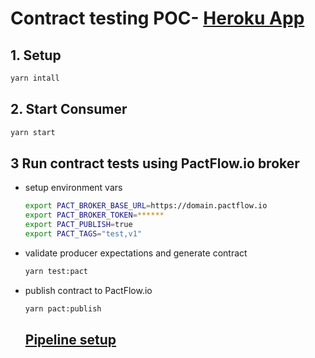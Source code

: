# Contract testing POC- [Heroku App](https://pact-consumer-poc.herokuapp.com/)

## 1. Setup

```bash
yarn intall
```

## 2. Start Consumer

```bash
yarn start
```

## 3 Run contract tests using PactFlow.io broker

- setup environment vars

  ```bash
  export PACT_BROKER_BASE_URL=https://domain.pactflow.io
  export PACT_BROKER_TOKEN=******
  export PACT_PUBLISH=true
  export PACT_TAGS="test,v1"
  ```

- validate producer expectations and generate contract

  ```bash
  yarn test:pact
  ```

- publish contract to PactFlow.io

  ```bash
  yarn pact:publish
  ```

  ## [Pipeline setup](./.gitlab-cy.yml)
